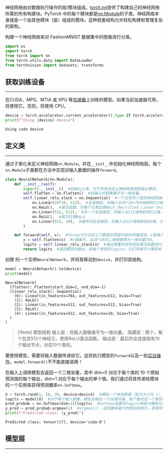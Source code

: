 神经网络由对数据执行操作的层/模块组成。[torch.nn](https://pytorch.org/docs/stable/nn.html)提供了构建自己的神经网络所需的所有构建块。PyTorch 中的每个模块都是[nn.Module](https://pytorch.org/docs/stable/generated/torch.nn.Module.html)的子类。神经网络本身就是一个由其他模块（层）组成的模块。这种嵌套结构允许轻松构建和管理复杂的架构。

构建一个神经网络来对 FashionMNIST 数据集中的图像进行分类。

```Python
import os
import torch
from torch import nn
from torch.utils.data import DataLoader
from torchvision import datasets, transforms
```

## 获取训练设备
***

在CUDA、MPS、MTIA 或 XPU 等[加速器](https://pytorch.org/docs/stable/torch.html#accelerators)上训练的模型。如果当前加速器可用，将使用它。否则，将使用 CPU。

```Python
device = torch.accelerator.current_accelerator().type if torch.accelerator.is_available() else "cpu"
print(f"Using {device} device")
```

```Out
Using cuda device
```

## 定义类
***

通过子类化来定义神经网络`nn.Module`，并在`__init__`中初始化神经网络层。每个`nn.Module`子类都在方法中实现对输入数据的操作`forward`。

```Python
class NeuralNetwork(nn.Module):
    def __init__(self):
        super().__init__()  #初始化父类，对于所有自定义神经网络类都是必需的。
        self.flatten = nn.Flatten()  #将输入的图像展平为一维张量。
        self.linear_relu_stack = nn.Sequential(  #一个包含多个层的神经网络结构，采用 nn.Sequential来按顺序构建。
            nn.Linear(28*28, 512),  #全连接层，将输入从28*28=784映射到512维。
            nn.ReLU(),  #激活函数，对每个元素应用ReLU（Rectified Linear Unit），使其非负。
            nn.Linear(512, 512),  #另一个全连接层，将输入从512维映射到512维。
            nn.ReLU(),  #再次应用ReLU
            nn.Linear(512, 10),  #最终的全连接层，将输入从512维映射到10维。（FashionMNIST 有 10 个类别）
        )

    def forward(self, x):  #forward方法定义了数据在网络中前向传播途径。x是输入数据。
        x = self.flatten(x)  #x被展平，从28*28的二维图像转为一维向量784。
        logits = self.linear_relu_stack(x)  #通过堆叠的线性层和激活函数进行计算，得到 logits。logits是一个未经归一化的预测值，表示每个类别的得分。
        return logits  #返回模型的输出，即每个类别的logits，它们将用于计算损失（例如通过交叉熵损失函数）并进行分类。
```

创建 的一个实例`NeuralNetwork`，并将其移动到`device`，并打印其结构。

```Python
model = NeuralNetwork().to(device)
print(model)
```

```Out
NeuralNetwork(
  (flatten): Flatten(start_dim=1, end_dim=-1)
  (linear_relu_stack): Sequential(
    (0): Linear(in_features=784, out_features=512, bias=True)
    (1): ReLU()
    (2): Linear(in_features=512, out_features=512, bias=True)
    (3): ReLU()
    (4): Linear(in_features=512, out_features=10, bias=True)
  )
)
```

>[!Note] 模型结构
>输入层：将输入图像展平为一维向量。
>隐藏层：两个，每个包含512个神经元，使用ReLU激活函数。
>输出层：最后的全连接层有10个输出节点，对应10个类别。

要使用模型，需要将输入数据传递给它。这将执行模型的`forward`以及一些[后台操作](https://github.com/pytorch/pytorch/blob/270111b7b611d174967ed204776985cefca9c144/torch/nn/modules/module.py#L866)。`model.forward()`不不能直接调用！

在输入上调用模型会返回一个二维张量，其中 dim=0 对应于每个类的 10 个原始预测值的每个输出，dim=1 对应于每个输出的单个值。我们通过将其传递给模块的一个实例来获得预测概率`nn.Softmax`。

```Python
X = torch.rand(1, 28, 28, device=device)  #模拟一个单张图像（批次大小为 1）。每个元素的值是从均匀分布[0, 1)中随机生成的。
logits = model(X)  #对于每个输入图像，模型会输出一个10维向量，每个值对应一个类别的得分。
pred_probab = nn.Softmax(dim=1)(logits)  #Softmax函数将logits转换为概率分布，使得每个类别的得分都在[0, 1]范围内，并且所有类别的概率和为 1。
y_pred = pred_probab.argmax(1)  #argmax(1)：返回概率最大的类别的索引，即预测的类别。
print(f"Predicted class: {y_pred}")
```

```Out
Predicted class: tensor([7], device='cuda:0')
```

## 模型层
***

